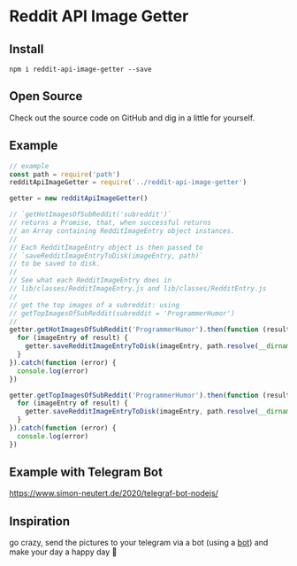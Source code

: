 # Reddit API Image Getter

## Install

`npm i reddit-api-image-getter --save`

## Open Source

Check out the source code on GitHub and dig in a little for yourself.

## Example

~~~javascript
// example
const path = require('path')
redditApiImageGetter = require('../reddit-api-image-getter')

getter = new redditApiImageGetter()

// `getHotImagesOfSubReddit('subreddit')`
// returns a Promise, that, when successful returns
// an Array containing RedditImageEntry object instances.
// 
// Each RedditImageEntry object is then passed to
// `saveRedditImageEntryToDisk(imageEntry, path)`
// to be saved to disk. 
//
// See what each RedditImageEntry does in 
// lib/classes/RedditImageEntry.js and lib/classes/RedditEntry.js
//
// get the top images of a subreddit: using
// getTopImagesOfSubReddit(subreddit = 'ProgrammerHumor')
// 
getter.getHotImagesOfSubReddit('ProgrammerHumor').then(function (result) {
  for (imageEntry of result) {
    getter.saveRedditImageEntryToDisk(imageEntry, path.resolve(__dirname, 'images', 'hot'))
  }
}).catch(function (error) {
  console.log(error)
})

getter.getTopImagesOfSubReddit('ProgrammerHumor').then(function (result) {
  for (imageEntry of result) {
    getter.saveRedditImageEntryToDisk(imageEntry, path.resolve(__dirname, 'images', 'top'))
  }
}).catch(function (error) {
  console.log(error)
})
~~~

## Example with Telegram Bot

https://www.simon-neutert.de/2020/telegraf-bot-nodejs/

## Inspiration

go crazy, send the pictures to your telegram via a bot (using a [bot](https://core.telegram.org/bots/samples#node-js)) and make your day a happy day :tada: